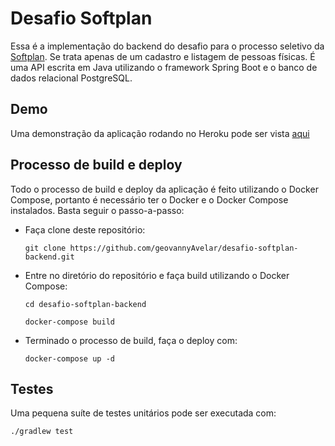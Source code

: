 # Desafio Softplan

Essa é a implementação do backend do desafio para o processo seletivo da [Softplan](http://www.softplan.com.br). 
Se trata apenas de um cadastro e listagem de pessoas físicas. É uma API escrita em Java utilizando o framework 
Spring Boot e o banco de dados relacional PostgreSQL.

## Demo

Uma demonstração da aplicação rodando no Heroku pode ser vista [aqui](https://desafio-softplan-frontend.herokuapp.com/)

## Processo de build e deploy

Todo o processo de build e deploy da aplicação é feito utilizando o Docker Compose, portanto é necessário ter
o Docker e o Docker Compose instalados. Basta seguir o passo-a-passo:

*  Faça clone deste repositório: 

    `git clone https://github.com/geovannyAvelar/desafio-softplan-backend.git`
*  Entre no diretório do repositório e faça build utilizando o Docker Compose:
    
    `cd desafio-softplan-backend`
    
    `docker-compose build`
*  Terminado o processo de build, faça o deploy com:

    `docker-compose up -d`

## Testes

Uma pequena suíte de testes unitários pode ser executada com:

`./gradlew test`
